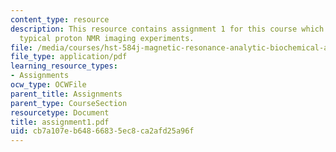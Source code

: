 ```yaml
---
content_type: resource
description: This resource contains assignment 1 for this course which discusses about
  typical proton NMR imaging experiments.
file: /media/courses/hst-584j-magnetic-resonance-analytic-biochemical-and-imaging-techniques-spring-2006/cb7a107eb64866835ec8ca2afd25a96f_assignment1.pdf
file_type: application/pdf
learning_resource_types:
- Assignments
ocw_type: OCWFile
parent_title: Assignments
parent_type: CourseSection
resourcetype: Document
title: assignment1.pdf
uid: cb7a107e-b648-6683-5ec8-ca2afd25a96f
---
```

